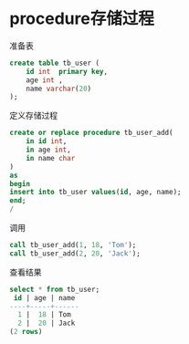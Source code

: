 # procedure存储过程

准备表
```sql
create table tb_user (
    id int  primary key,
    age int ,
    name varchar(20) 
);
```

定义存储过程

```sql
create or replace procedure tb_user_add(
    in id int,
    in age int,
    in name char
)
as
begin
insert into tb_user values(id, age, name);
end;
/
```

调用
```sql
call tb_user_add(1, 18, 'Tom');
call tb_user_add(2, 20, 'Jack');
```

查看结果

```sql
select * from tb_user;
 id | age | name
----+-----+------
  1 |  18 | Tom
  2 |  20 | Jack
(2 rows)
```